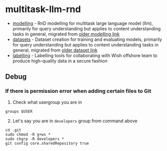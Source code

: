 # multitask-llm-rnd

- [modelling](./modelling/) - RnD modelling for multitask large language model (llm), primarily for query understanding but applies to content understanding tasks in general, migrated from [older modelling link](https://github.com/junwang-wish/query_understanding_model)
- [datasets](./datasets/) - Dataset creation for training and evaluating models, primarily for query understanding but applies to content understanding tasks in general, migrated from [older dataset link](https://github.com/junwang-wish/query_understanding_data)
- [labelling](./labelling/) - Labelling tools for collaborating with Wish offshore team to produce high-quality data in a secure fashion


## Debug
### If there is permission error when adding certain files to Git
1. Check what usergroup you are in
```
groups $USER
```
2. Let's say you are in `developers` group from command above
```
cd .git
sudo chmod -R g+ws *
sudo chgrp -R developers *
git config core.sharedRepository true
```





